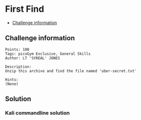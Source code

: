 # First Find

- [Challenge information](First_Find.md#Challenge-information)


## Challenge information
```
Points: 100
Tags: picoGym Exclusive, General Skills
Author: LT 'SYREAL' JONES

Description:
Unzip this archive and find the file named 'uber-secret.txt'

Hints:
(None)
```

## Solution

### Kali commandline solution
